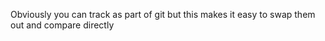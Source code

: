 Obviously you can track as part of git but this makes it easy to swap them out and compare directly
